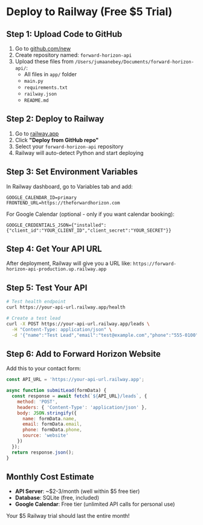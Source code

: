 # Deploy to Railway (Free $5 Trial)

## Step 1: Upload Code to GitHub

1. Go to [github.com/new](https://github.com/new)
2. Create repository named: `forward-horizon-api`
3. Upload these files from `/Users/jumaanebey/Documents/forward-horizon-api/`:
   - All files in `app/` folder
   - `main.py`
   - `requirements.txt`
   - `railway.json`
   - `README.md`

## Step 2: Deploy to Railway

1. Go to [railway.app](https://railway.app/new)
2. Click **"Deploy from GitHub repo"**
3. Select your `forward-horizon-api` repository
4. Railway will auto-detect Python and start deploying

## Step 3: Set Environment Variables

In Railway dashboard, go to Variables tab and add:

```
GOOGLE_CALENDAR_ID=primary
FRONTEND_URL=https://theforwardhorizon.com
```

For Google Calendar (optional - only if you want calendar booking):
```
GOOGLE_CREDENTIALS_JSON={"installed":{"client_id":"YOUR_CLIENT_ID","client_secret":"YOUR_SECRET"}}
```

## Step 4: Get Your API URL

After deployment, Railway will give you a URL like:
`https://forward-horizon-api-production.up.railway.app`

## Step 5: Test Your API

```bash
# Test health endpoint
curl https://your-api-url.railway.app/health

# Create a test lead
curl -X POST https://your-api-url.railway.app/leads \
  -H "Content-Type: application/json" \
  -d '{"name":"Test Lead","email":"test@example.com","phone":"555-0100","source":"website"}'
```

## Step 6: Add to Forward Horizon Website

Add this to your contact form:

```javascript
const API_URL = 'https://your-api-url.railway.app';

async function submitLead(formData) {
  const response = await fetch(`${API_URL}/leads`, {
    method: 'POST',
    headers: { 'Content-Type': 'application/json' },
    body: JSON.stringify({
      name: formData.name,
      email: formData.email,
      phone: formData.phone,
      source: 'website'
    })
  });
  return response.json();
}
```

## Monthly Cost Estimate

- **API Server**: ~$2-3/month (well within $5 free tier)
- **Database**: SQLite (free, included)
- **Google Calendar**: Free tier (unlimited API calls for personal use)

Your $5 Railway trial should last the entire month!